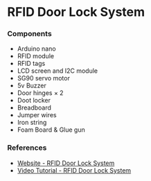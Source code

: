 # RFID Door Lock System 

### Components 
- Arduino nano 
- RFID module
- RFID tags
- LCD screen and I2C module
- SG90 servo motor 
- 5v Buzzer
- Door hinges × 2
- Doot locker
- Breadboard
- Jumper wires
- Iron string
- Foam Board & Glue gun


### References
- [Website - RFID Door Lock System](https://srituhobby.com/how-to-make-a-rfid-door-lock-with-arduino/)
- [Video Tutorial - RFID Door Lock System](https://youtu.be/GOO84CGBPz8?feature=shared)

